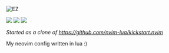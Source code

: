 ![EZ](https://cdn.betterttv.net/emote/5590b223b344e2c42a9e28e3/3x.webp)

<a href="https://dotfyle.com/DylanBarratt/dotfiles-nvim"><img src="https://dotfyle.com/DylanBarratt/dotfiles-nvim/badges/plugins?style=flat" /></a>
<a href="https://dotfyle.com/DylanBarratt/dotfiles-nvim"><img src="https://dotfyle.com/DylanBarratt/dotfiles-nvim/badges/leaderkey?style=flat" /></a>
<a href="https://dotfyle.com/DylanBarratt/dotfiles-nvim"><img src="https://dotfyle.com/DylanBarratt/dotfiles-nvim/badges/plugin-manager?style=flat" /></a>

*Started as a clone of https://github.com/nvim-lua/kickstart.nvim*

My neovim config written in lua :)
